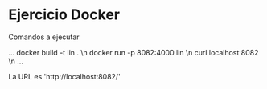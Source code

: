 # Ejercicio Docker

Comandos a ejecutar

...
docker build -t lin . \n
docker run -p 8082:4000 lin \n
curl localhost:8082 \n
...

La URL es 'http://localhost:8082/'
